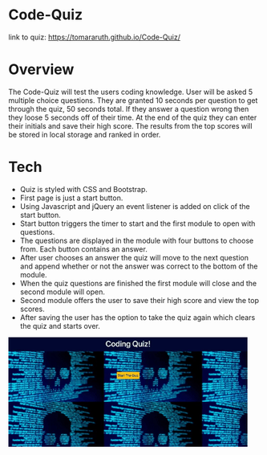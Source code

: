# Code-Quiz

link to quiz: https://tomararuth.github.io/Code-Quiz/

# Overview
The Code-Quiz will test the users coding knowledge. User will be asked 5 multiple choice questions. They are granted 10 seconds per question to get through the quiz, 50 seconds total. If they answer a question wrong then they loose 5 seconds off of their time. At the end of the quiz they can enter their initials and save their high score. The results from the top scores will be stored in local storage and ranked in order.  

# Tech

* Quiz is styled with CSS and Bootstrap. 
* First page is just a start button.
* Using Javascript and jQuery an event listener is added on click of the start button. 
* Start button triggers the timer to start and the first module to open with questions.  
* The questions are displayed in the module with four buttons to choose from. Each button contains an answer.
* After user chooses an answer the quiz will move to the next question and append whether or not the answer was correct to the bottom of the module.
* When the quiz questions are finished the first module will close and the second module will open.
* Second module offers the user to save their high score and view the top scores.
* After saving the user has the option to take the quiz again which clears the quiz and starts over.

<img src="./codequiz.gif">